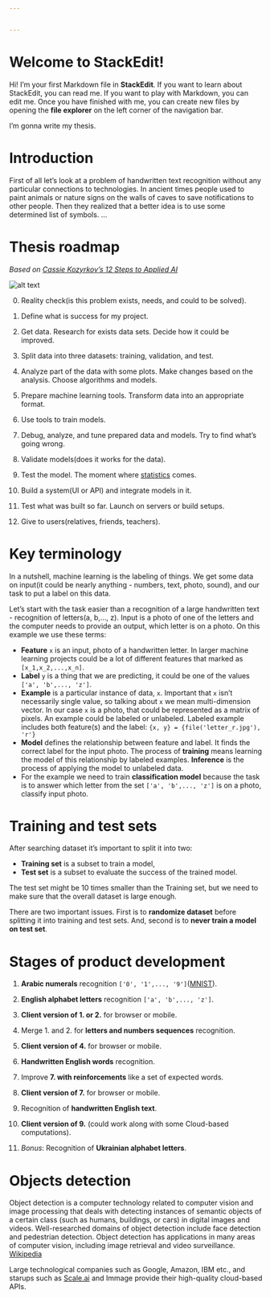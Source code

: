 ```yaml
---


---
```


<h1 id="welcome-to-stackedit">Welcome to StackEdit!</h1>
<p>Hi! I’m your first Markdown file in <strong>StackEdit</strong>. If you want to learn about StackEdit, you can read me. If you want to play with Markdown, you can edit me. Once you have finished with me, you can create new files by opening the <strong>file explorer</strong> on the left corner of the navigation bar.</p>
<p>I’m gonna write my thesis.</p>
<h1 id="introduction">Introduction</h1>
<p>First of all let’s look at a problem of handwritten text recognition without any particular connections to technologies. In ancient times people used to paint animals or nature signs on the walls of caves to save notifications to other people. Then they realized that a better idea is to use some determined list of symbols. …</p>
<h1 id="thesis-roadmap">Thesis roadmap</h1>
<p><em>Based on <a href="https://medium.com/swlh/12-steps-to-applied-ai-2fdad7fdcdf3">Cassie Kozyrkov’s 12 Steps to Applied AI</a></em></p>
<p><img src="https://miro.medium.com/max/1400/1*DWpwjk-yqNliqQlkqBKfUw.jpeg" alt="alt text"></p>
<ol start="0">
<li>
<p>Reality check(is this problem exists, needs, and could to be solved).</p>
</li>
<li>
<p>Define what is success for my project.</p>
</li>
<li>
<p>Get data. Research for exists data sets. Decide how it could be improved.</p>
</li>
<li>
<p>Split data into three datasets: training, validation, and test.</p>
</li>
<li>
<p>Analyze part of the data with some plots. Make changes based on the analysis. Choose algorithms and models.</p>
</li>
<li>
<p>Prepare machine learning tools. Transform data into an appropriate format.</p>
</li>
<li>
<p>Use tools to train models.</p>
</li>
<li>
<p>Debug, analyze, and tune prepared data and models. Try to find what’s going wrong.</p>
</li>
<li>
<p>Validate models(does it works for the data).</p>
</li>
<li>
<p>Test the model. The moment where <a href="https://towardsdatascience.com/statistics-for-people-in-a-hurry-a9613c0ed0b">statistics</a> comes.</p>
</li>
<li>
<p>Build a system(UI or API) and integrate models in it.</p>
</li>
<li>
<p>Test what was built so far. Launch on servers or build setups.</p>
</li>
<li>
<p>Give to users(relatives, friends, teachers).</p>
</li>
</ol>
<h1 id="key-terminology">Key terminology</h1>
<p>In a nutshell, machine learning is the labeling of things. We get some data on input(it could be nearly anything - numbers, text, photo, sound), and our task to put a label on this data.</p>
<p>Let’s start with the task easier than a recognition of a large handwritten text - recognition of letters(a, b,…, z). Input is a photo of one of the letters and the computer needs to provide an output, which letter is on a photo. On this example we use these terms:</p>
<ul>
<li><strong>Feature</strong> <code>x</code> is an input, photo of a handwritten letter. In larger machine learning projects could be a lot of different features that marked as <code>[x_1,x_2,...,x_n]</code>.</li>
<li><strong>Label</strong> <code>y</code> is a thing that we are predicting, it could be one of the values <code>['a', 'b',..., 'z']</code>.</li>
<li><strong>Example</strong> is a particular instance of data, <code>x</code>. Important that <code>x</code> isn’t necessarily single value, so talking about <code>x</code> we mean multi-dimension vector. In our case <code>x</code> is a photo, that could be represented as a matrix of pixels. An example could be labeled or unlabeled. Labeled example includes both feature(s) and the label: <code>{x, y} = {file('letter_r.jpg'), 'r'}</code></li>
<li><strong>Model</strong> defines the relationship between feature and label. It finds the correct label for the input photo. The process of <strong>training</strong> means learning the model of this relationship by labeled examples. <strong>Inference</strong> is the process of applying the model to unlabeled data.</li>
<li>For the example we need to train <strong>classification model</strong> because the task is to answer which letter from the set <code>['a', 'b',..., 'z']</code> is on a photo, classify input photo.</li>
</ul>
<h1 id="training-and-test-sets">Training and test sets</h1>
<p>After searching dataset it’s important to split it into two:</p>
<ul>
<li><strong>Training set</strong> is a subset to train a model,</li>
<li><strong>Test set</strong> is a subset to evaluate the success of the trained model.</li>
</ul>
<p>The test set might be 10 times smaller than the Training set, but we need to make sure that the overall dataset is large enough.</p>
<p>There are two important issues. First is to <strong>randomize dataset</strong> before splitting it into training and test sets. And, second is to <strong>never train a model on test set</strong>.</p>
<h1 id="stages-of-product-development">Stages of product development</h1>
<ol>
<li>
<p><strong>Arabic numerals</strong> recognition <code>['0', '1',..., '9']</code>(<a href="http://yann.lecun.com/exdb/mnist/">MNIST</a>).</p>
</li>
<li>
<p><strong>English alphabet letters</strong> recognition <code>['a', 'b',..., 'z']</code>.</p>
</li>
<li>
<p><strong>Client version of 1. or 2.</strong> for browser or mobile.</p>
</li>
<li>
<p>Merge 1. and 2. for <strong>letters and numbers sequences</strong> recognition.</p>
</li>
<li>
<p><strong>Client version of 4.</strong> for browser or mobile.</p>
</li>
<li>
<p><strong>Handwritten English words</strong> recognition.</p>
</li>
<li>
<p>Improve <strong>7. with reinforcements</strong> like a set of expected words.</p>
</li>
<li>
<p><strong>Client version of 7.</strong> for browser or mobile.</p>
</li>
<li>
<p>Recognition of <strong>handwritten English text</strong>.</p>
</li>
<li>
<p><strong>Client version of 9.</strong> (could work along with some Cloud-based computations).</p>
</li>
<li>
<p><em>Bonus</em>: Recognition of <strong>Ukrainian alphabet letters</strong>.</p>
</li>
</ol>
<h1 id="objects-detection">Objects detection</h1>
<p>Object detection is a computer technology related to computer vision and image processing that deals with detecting instances of semantic objects of a certain class (such as humans, buildings, or cars) in digital images and videos. Well-researched domains of object detection include face detection and pedestrian detection. Object detection has applications in many areas of computer vision, including image retrieval and video surveillance. <a href="https://en.wikipedia.org/wiki/Object_detection">Wikipedia</a></p>
<p>Large technological companies such as Google, Amazon, IBM etc., and starups such as <a href="http://Scale.ai">Scale.ai</a> and Immage provide their high-quality cloud-based APIs.</p>


